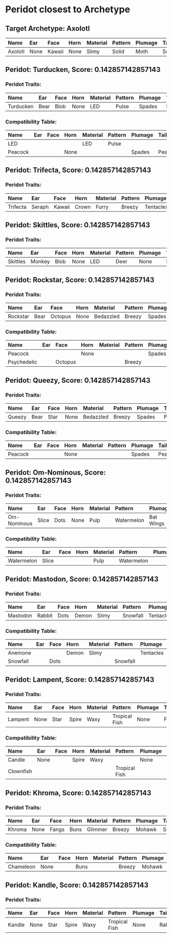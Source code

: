 # Peridot closest to Archetype

## Target Archetype: Axolotl
| Name    | Ear  | Face   | Horn | Material | Pattern | Plumage | Tail      |
| :------ | :--- | :----- | :--- | :------- | :------ | :------ | :-------- |
| Axolotl | None | Kawaii | None | Slimy    | Solid   | Moth    | Scalloped |

## Peridot: Turducken, Score: 0.142857142857143

### Peridot Traits:
| Name      | Ear  | Face | Horn | Material | Pattern | Plumage | Tail    |
| :-------- | :--- | :--- | :--- | :------- | :------ | :------ | :------ |
| Turducken | Bear | Blob | None | LED      | Pulse   | Spades  | Peacock |

### Compatibility Table:
| Name    | Ear  | Face | Horn | Material | Pattern | Plumage | Tail    |
| :------ | :--- | :--- | :--- | :------- | :------ | :------ | :------ |
| LED     |      |      |      | LED      | Pulse   |         |         |
| Peacock |      |      | None |          |         | Spades  | Peacock |

## Peridot: Trifecta, Score: 0.142857142857143

### Peridot Traits:
| Name     | Ear    | Face   | Horn  | Material | Pattern | Plumage   | Tail     |
| :------- | :----- | :----- | :---- | :------- | :------ | :-------- | :------- |
| Trifecta | Seraph | Kawaii | Crown | Furry    | Breezy  | Tentacles | Carnival |

## Peridot: Skittles, Score: 0.142857142857143

### Peridot Traits:
| Name     | Ear    | Face | Horn | Material | Pattern | Plumage | Tail    |
| :------- | :----- | :--- | :--- | :------- | :------ | :------ | :------ |
| Skittles | Monkey | Blob | None | LED      | Deer    | None    | Peacock |

## Peridot: Rockstar, Score: 0.142857142857143

### Peridot Traits:
| Name     | Ear  | Face    | Horn | Material  | Pattern | Plumage | Tail    |
| :------- | :--- | :------ | :--- | :-------- | :------ | :------ | :------ |
| Rockstar | Bear | Octopus | None | Bedazzled | Breezy  | Spades  | Peacock |

### Compatibility Table:
| Name        | Ear  | Face    | Horn | Material | Pattern | Plumage | Tail    |
| :---------- | :--- | :------ | :--- | :------- | :------ | :------ | :------ |
| Peacock     |      |         | None |          |         | Spades  | Peacock |
| Psychedelic |      | Octopus |      |          | Breezy  |         | Peacock |

## Peridot: Queezy, Score: 0.142857142857143

### Peridot Traits:
| Name   | Ear  | Face | Horn | Material  | Pattern | Plumage | Tail    |
| :----- | :--- | :--- | :--- | :-------- | :------ | :------ | :------ |
| Queezy | Bear | Star | None | Bedazzled | Breezy  | Spades  | Peacock |

### Compatibility Table:
| Name    | Ear  | Face | Horn | Material | Pattern | Plumage | Tail    |
| :------ | :--- | :--- | :--- | :------- | :------ | :------ | :------ |
| Peacock |      |      | None |          |         | Spades  | Peacock |

## Peridot: Om-Nominous, Score: 0.142857142857143

### Peridot Traits:
| Name        | Ear   | Face | Horn | Material | Pattern    | Plumage   | Tail      |
| :---------- | :---- | :--- | :--- | :------- | :--------- | :-------- | :-------- |
| Om-Nominous | Slice | Dots | None | Pulp     | Watermelon | Bat Wings | Snowflake |

### Compatibility Table:
| Name       | Ear   | Face | Horn | Material | Pattern    | Plumage | Tail |
| :--------- | :---- | :--- | :--- | :------- | :--------- | :------ | :--- |
| Watermelon | Slice |      |      | Pulp     | Watermelon |         |      |

## Peridot: Mastodon, Score: 0.142857142857143

### Peridot Traits:
| Name     | Ear    | Face | Horn  | Material | Pattern  | Plumage   | Tail      |
| :------- | :----- | :--- | :---- | :------- | :------- | :-------- | :-------- |
| Mastodon | Rabbit | Dots | Demon | Slimy    | Snowfall | Tentacles | Snowflake |

### Compatibility Table:
| Name     | Ear  | Face | Horn  | Material | Pattern  | Plumage   | Tail      |
| :------- | :--- | :--- | :---- | :------- | :------- | :-------- | :-------- |
| Anemone  |      |      | Demon | Slimy    |          | Tentacles |           |
| Snowfall |      | Dots |       |          | Snowfall |           | Snowflake |

## Peridot: Lampent, Score: 0.142857142857143

### Peridot Traits:
| Name    | Ear  | Face | Horn  | Material | Pattern       | Plumage | Tail  |
| :------ | :--- | :--- | :---- | :------- | :------------ | :------ | :---- |
| Lampent | None | Star | Spire | Waxy     | Tropical Fish | None    | Fleur |

### Compatibility Table:
| Name      | Ear  | Face | Horn  | Material | Pattern       | Plumage | Tail |
| :-------- | :--- | :--- | :---- | :------- | :------------ | :------ | :--- |
| Candle    | None |      | Spire | Waxy     |               | None    |      |
| Clownfish |      |      |       |          | Tropical Fish |         |      |

## Peridot: Khroma, Score: 0.142857142857143

### Peridot Traits:
| Name   | Ear  | Face  | Horn | Material | Pattern | Plumage | Tail  |
| :----- | :--- | :---- | :--- | :------- | :------ | :------ | :---- |
| Khroma | None | Fangs | Buns | Glimmer  | Breezy  | Mohawk  | Shell |

### Compatibility Table:
| Name      | Ear  | Face | Horn | Material | Pattern | Plumage | Tail  |
| :-------- | :--- | :--- | :--- | :------- | :------ | :------ | :---- |
| Chameleon | None |      | Buns |          | Breezy  | Mohawk  | Shell |

## Peridot: Kandle, Score: 0.142857142857143

### Peridot Traits:
| Name   | Ear  | Face | Horn  | Material | Pattern       | Plumage | Tail   |
| :----- | :--- | :--- | :---- | :------- | :------------ | :------ | :----- |
| Kandle | None | Star | Spire | Waxy     | Tropical Fish | None    | Rabbit |
